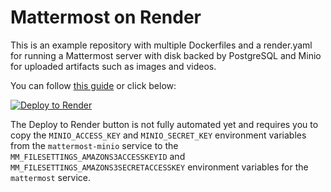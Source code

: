 # Mattermost on Render

This is an example repository with multiple Dockerfiles and a render.yaml for running a Mattermost
server with disk backed by PostgreSQL and Minio for uploaded artifacts such as images and videos.

You can follow [this guide](https://render.com/docs/deploy-mattermost) or click below:

[![Deploy to Render](http://render.com/images/deploy-to-render-button.svg)](https://dashboard.render.com/iac/new?repoOwner=render-examples&repoName=mattermost&branch=master&provider=GITHUB)

The Deploy to Render button is not fully automated yet and requires you to copy the
`MINIO_ACCESS_KEY` and `MINIO_SECRET_KEY` environment variables from the `mattermost-minio` service
to the `MM_FILESETTINGS_AMAZONS3ACCESSKEYID` and `MM_FILESETTINGS_AMAZONS3SECRETACCESSKEY`
environment variables for the `mattermost` service.
